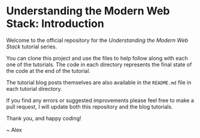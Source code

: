 # Understanding the Modern Web Stack: Introduction

Welcome to the official repository for the _Understanding the Modern Web Stack_ tutorial series.

You can clone this project and use the files to help follow along with each one of the tutorials.  The code in each directory represents the final state of the code at the end of the tutorial.

The tutorial blog posts themselves are also available in the `README.md` file in each tutorial directory.

If you find any errors or suggested improvements please feel free to make a pull request, I will update both this repository and the blog tutorials.

Thank you, and happy coding!

~ Alex